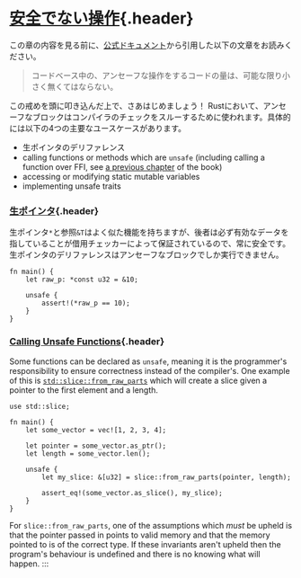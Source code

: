 # [安全でない操作](#安全でない操作){.header}

この章の内容を見る前に、[公式ドキュメント](http://doc.rust-lang.org/book/unsafe.html)から引用した以下の文章をお読みください。

> コードベース中の、アンセーフな操作をするコードの量は、可能な限り小さく無くてはならない。

この戒めを頭に叩き込んだ上で、さあはじめましょう！
Rustにおいて、アンセーフなブロックはコンパイラのチェックをスルーするために使われます。具体的には以下の4つの主要なユースケースがあります。

-   生ポインタのデリファレンス
-   calling functions or methods which are `unsafe` (including calling a
    function over FFI, see [a previous chapter](std_misc/ffi.html) of
    the book)
-   accessing or modifying static mutable variables
-   implementing unsafe traits

### [生ポインタ](#生ポインタ){.header}

生ポインタ`*`と参照`&T`はよく似た機能を持ちますが、後者は必ず有効なデータを指していることが借用チェッカーによって保証されているので、常に安全です。生ポインタのデリファレンスはアンセーフなブロックでしか実行できません。

    fn main() {
        let raw_p: *const u32 = &10;

        unsafe {
            assert!(*raw_p == 10);
        }
    }

### [Calling Unsafe Functions](#calling-unsafe-functions){.header}

Some functions can be declared as `unsafe`, meaning it is the
programmer\'s responsibility to ensure correctness instead of the
compiler\'s. One example of this is
[`std::slice::from_raw_parts`](https://doc.rust-lang.org/std/slice/fn.from_raw_parts.html)
which will create a slice given a pointer to the first element and a
length.

    use std::slice;

    fn main() {
        let some_vector = vec![1, 2, 3, 4];

        let pointer = some_vector.as_ptr();
        let length = some_vector.len();

        unsafe {
            let my_slice: &[u32] = slice::from_raw_parts(pointer, length);

            assert_eq!(some_vector.as_slice(), my_slice);
        }
    }

For `slice::from_raw_parts`, one of the assumptions which *must* be
upheld is that the pointer passed in points to valid memory and that the
memory pointed to is of the correct type. If these invariants aren\'t
upheld then the program\'s behaviour is undefined and there is no
knowing what will happen.
:::

